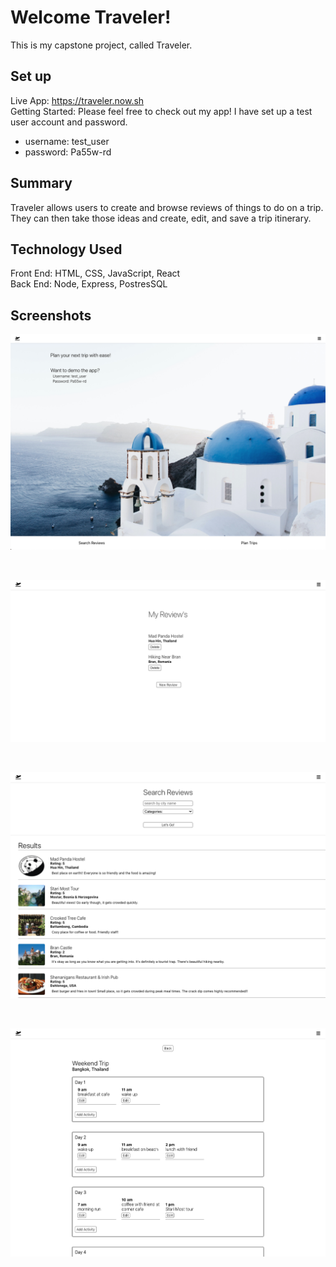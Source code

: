 # Welcome Traveler!

This is my capstone project, called Traveler.

## Set up

Live App: https://traveler.now.sh
<br />
Getting Started: 
Please feel free to check out my app! I have set up a test user account and password.

 - username: test_user
 - password: Pa55w-rd

## Summary

Traveler allows users to create and browse reviews of things to do on a trip. They can then take those ideas and create, edit, and save a trip itinerary.

## Technology Used

Front End: HTML, CSS, JavaScript, React
<br />
Back End: Node, Express, PostresSQL

## Screenshots

![Landing Page](src/Images/LandingPage.png)

<br/>

![Reviews List Page](src/Images/ReviewsListPage.png)

<br/>

![Search Page](src/Images/SearchPage.png)

<br/>

![Trip Details Page](src/Images/TripDetailsPage.png)

